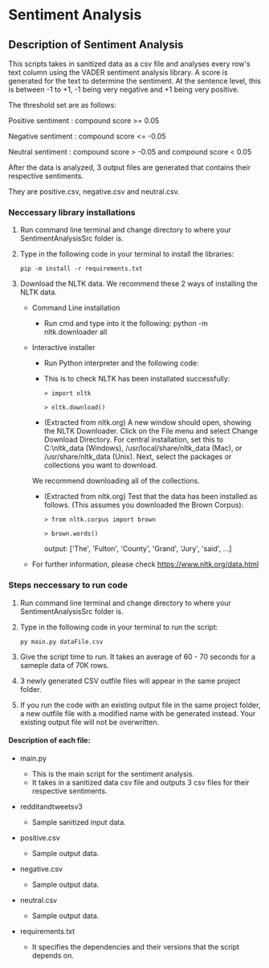 # Sentiment Analysis

## Description of Sentiment Analysis

This scripts takes in sanitized data as a csv file and analyses every row's text column using the VADER sentiment analysis library.
A score is generated for the text to determine the sentiment. At the sentence level, this is between -1
to +1, -1 being very negative and +1 being very positive.

The threshold set are as follows:

Positive sentiment	: compound score >= 0.05 

Negative sentiment	: compound score <= -0.05

Neutral sentiment	: compound score > -0.05 and compound score < 0.05 


After the data is analyzed, 3 output files are generated that contains their respective sentiments.

They are positive.csv, negative.csv and neutral.csv.

### Neccessary library installations 

1) Run command line terminal and change directory to where your SentimentAnalysisSrc folder is.
2) Type in the following code in your terminal to install the libraries: 

	``pip -m install -r requirements.txt``

3) Download the NLTK data. We recommend these 2 ways of installing the NLTK data.

	- Command Line installation
		- Run cmd and type into it the following: python -m nltk.downloader all

	- Interactive installer
		- Run Python interpreter and the following code:
		- This is to check NLTK has been installated successfully:
			
			``> import nltk``
			
			``> nltk.download()``
	
		- (Extracted from nltk.org) A new window should open, showing the NLTK Downloader. 
		Click on the File menu and select Change Download Directory. 
		For central installation, set this to C:\nltk_data (Windows), 
		/usr/local/share/nltk_data (Mac), or /usr/share/nltk_data (Unix). 
		Next, select the packages or collections you want to download.

		We recommend downloading all of the collections.

		- (Extracted from nltk.org) Test that the data has been installed as follows. 
		(This assumes you downloaded the Brown Corpus): 
			
			``> from nltk.corpus import brown``
			
			``> brown.words()``

			output: ['The', 'Fulton', 'County', 'Grand', 'Jury', 'said', ...]

	- For further information, please check https://www.nltk.org/data.html 

### Steps neccessary to run code

1) Run command line terminal and change directory to where your SentimentAnalysisSrc folder is.
2) Type in the following code in your terminal to run the script:

	``py main.py dataFile.csv``

3) Give the script time to run. It takes an average of 60 - 70 seconds for a sameple data of 70K rows.
4) 3 newly generated CSV outfile files will appear in the same project folder.
5) If you run the code with an existing output file in the same project folder, a new outfile file with
a modified name with be generated instead. Your existing output file will not be overwritten.

#### Description of each file:

- main.py

	- This is the main script for the sentiment analysis.
	- It takes in a sanitized data csv file and outputs 3 csv files for their respective sentiments.

- redditandtweetsv3

	- Sample sanitized input data.

- positive.csv

	- Sample output data.

- negative.csv

	- Sample output data.

- neutral.csv

	- Sample output data.

- requirements.txt

	- It specifies the dependencies and their versions that the script depends on.

